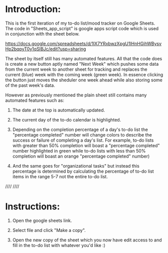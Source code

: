 # Introduction:

This is the first iteration of my to-do list/mood tracker on Google Sheets. 
The code in "Sheets_app_script" is google apps script code which is used in conjunction with 
the sheet below.

https://docs.google.com/spreadsheets/d/1lX7YRxbwzXpgU1lHnHGihWBysvHp2bqpyT0y1qSIBJc/edit?usp=sharing

The sheet by itself still has many automated features. All that the code does is create a new button aptly named "Next Week" which pushes 
some data from the current week to another sheet for tracking and replaces the current (blue) week with the coming week (green week). 
In essence clicking the button just moves the sheduler one week ahead while also storing some of the past week's data.



However as previously mentioned the plain sheet still contains many automated features such as:

1. The date at the top is automatically updated.

2. The current day of the to-do calendar is highlighted.

3. Depending on the completion percentage of a day's to-do list the
"percentage completed" number will change colors to describe the success or failure 
of completing a day's list. For example, to-do lists with greater than 50% completion will boast a "percentage completed" 
number highlighted in green while to-do lists with less than 50% completion will boast an orange "percentage completed" number)

4. And the same goes for "organizational tasks" but instead this percentage is determined by 
calculating the percentage of to-do list items in the range 5-7 not the entire to-do list.

////
////

# Instructions:

1. Open the google sheets link.

2. Select file and click "Make a copy".

3. Open the new copy of the sheet which you now have edit access to and fill in the to-do list with whatever you'd like :)
